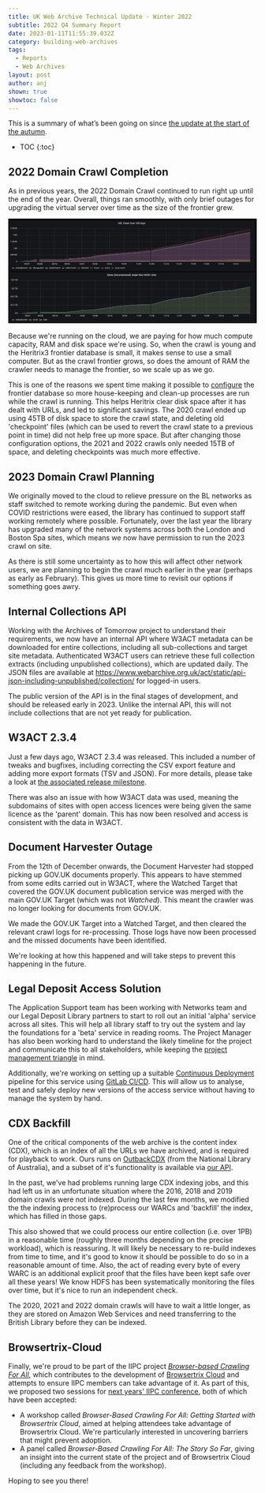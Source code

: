 ```yaml
---
title: UK Web Archive Technical Update - Winter 2022
subtitle: 2022 Q4 Summary Report
date: 2023-01-11T11:55:39.032Z
category: building-web-archives
tags:
  - Reports
  - Web Archives
layout: post
author: anj
shown: true
showtoc: false
---
```

This is a summary of what’s been going on since [the update at the start of the autumn](https://blogs.bl.uk/webarchive/2022/10/uk-web-archive-technical-update-autumn-2022.html).

<!--break-->

* TOC
{:toc}

## 2022 Domain Crawl Completion

As in previous years, the 2022 Domain Crawl continued to run right up until the end of the year. Overall, things ran smoothly, with only brief outages for upgrading the virtual server over time as the size of the frontier grew.

![DC2022 URLs and size over time](/assets/images/uploads/2023-01-04-dc2022-summary-2.png "DC2022 URLs and size over time")

Because we're running on the cloud, we are paying for how much compute capacity, RAM and disk space we're using. So, when the crawl is young and the Heritrix3 frontier database is small, it makes sense to use a small computer. But as the crawl frontier grows, so does the amount of RAM the crawler needs to manage the frontier, so we scale up as we go.

This is one of the reasons we spent time making it possible to [configure](https://github.com/ukwa/ukwa-services/blame/012d9b194560ca4143238f575eaa3622e05870ec/ingest/dc/dc-crawl/docker-compose.yml#L40-L42) the frontier database so more house-keeping and clean-up processes are run while the crawl is running. This helps Heritrix clear disk space after it has dealt with URLs, and led to significant savings. The 2020 crawl ended up using 45TB of disk space to store the crawl state, and deleting old 'checkpoint' files (which can be used to revert the crawl state to a previous point in time) did not help free up more space. But after changing those configuration options, the 2021 and 2022 crawls only needed 15TB of space, and deleting checkpoints was much more effective.

## 2023 Domain Crawl Planning

We originally moved to the cloud to relieve pressure on the BL networks as staff switched to remote working during the pandemic. But even when COVID restrictions were eased, the library has continued to support staff working remotely where possible.  Fortunately, over the last year the library has upgraded many of the network systems across both the London and Boston Spa sites, which means we now have permission to run the 2023 crawl on site.

As there is still some uncertainty as to how this will affect other network users, we are planning to begin the crawl much earlier in the year (perhaps as early as February). This gives us more time to revisit our options if something goes awry.

## Internal Collections API

Working with the Archives of Tomorrow project to understand their requirements, we now have an internal API where W3ACT metadata can be downloaded for entire collections, including all sub-collections and target site metadata. Authenticated W3ACT users can retrieve these full collection extracts (including unpublished collections), which are updated daily. The JSON files are available at <https://www.webarchive.org.uk/act/static/api-json-including-unpublished/collection/> for logged-in users.

The public version of the API is in the final stages of development, and should be released early in 2023. Unlike the internal API, this will not include collections that are not yet ready for publication.

## W3ACT 2.3.4

Just a few days ago, W3ACT 2.3.4 was released. This included a number of tweaks and bugfixes, including correcting the CSV export feature and adding more export formats (TSV and JSON). For more details, please take a look at [the associated release milestone](https://github.com/ukwa/w3act/milestone/41?closed=1).

There was also an issue with how W3ACT data was used, meaning the subdomains of sites with open access licences were being given the same licence as the 'parent' domain. This has now been resolved and access is consistent with the data in W3ACT.

## Document Harvester Outage

From the 12th of December onwards, the Document Harvester had stopped picking up GOV.UK documents properly. This appears to have stemmed from some edits carried out in W3ACT, where the Watched Target that covered the GOV.UK document publication service was merged with the main GOV.UK Target (which was not *Watched*). This meant the crawler was no longer looking for documents from GOV.UK.

We made the GOV.UK Target into a Watched Target, and then cleared the relevant crawl logs for re-processing.  Those logs have now been processed and the missed documents have been identified.

We're looking at how this happened and will take steps to prevent this happening in the future.

## Legal Deposit Access Solution

The Application Support team has been working with Networks team and our Legal Deposit Library partners to start to roll out an initial 'alpha' service across all sites. This will help all library staff to try out the system and lay the foundations for a 'beta' service in reading rooms. The Project Manager has also been working hard to understand the likely timeline for the project and communicate this to all stakeholders, while keeping the [project management triangle](https://en.wikipedia.org/wiki/Project_management_triangle) in mind.

Additionally, we're working on setting up a suitable [Continuous Deployment](https://en.wikipedia.org/wiki/Continuous_deployment) pipeline for this service using [GitLab CI/CD](https://docs.gitlab.com/ee/ci/). This will allow us to analyse, test and safely deploy new versions of the access service without having to manage the system by hand.

## CDX Backfill

One of the critical components of the web archive is the content index (CDX), which is an index of all the URLs we have archived, and is required for playback to work. Ours runs on [OutbackCDX](https://github.com/nla/outbackcdx) (from the National Library of Australia), and a subset of it's functionality is available via [our API](https://www.webarchive.org.uk/api/docs#/Archived%20URLs/lookup_url_mementos_cdx_get).

In the past, we've had problems running large CDX indexing jobs, and this had left us in an unfortunate situation where the 2016, 2018 and 2019 domain crawls were not indexed. During the last few months, we modified the the indexing process to (re)process our WARCs and 'backfill' the index, which has filled in those gaps.  

This also showed that we could process our entire collection (i.e. over 1PB) in a reasonable time (roughly three months depending on the precise workload), which is reassuring. It will likely be necessary to re-build indexes from time to time, and it's good to know it should be possible to do so in a reasonable amount of time. Also, the act of reading every byte of every WARC is an additional explicit proof that the files have been kept safe over all these years! We know HDFS has been systematically monitoring the files over time, but it's nice to run an independent check.

The 2020, 2021 and 2022 domain crawls will have to wait a little longer, as they are stored on Amazon Web Services and need transferring to the British Library before they can be indexed.

## Browsertrix-Cloud

Finally, we're proud to be part of the IIPC project *[Browser-based Crawling For All](https://netpreserve.org/projects/browser-based-crawling/)*, which contributes to the development of [Browsertrix Cloud](https://browsertrix.cloud/) and attempts to ensure IIPC members can take advantage of it. As part of this, we proposed two sessions for [next years' IIPC conference](https://netpreserve.org/ga2023/), both of which have been accepted:

* A workshop called *Browser-Based Crawling For All: Getting Started with Browsertrix Cloud*, aimed at helping attendees take advantage of Browsertrix Cloud. We're particularly interested in uncovering barriers that might prevent adoption.
* A panel called *Browser-Based Crawling For All: The Story So Far*, giving an insight into the current state of the project and of Browsertrix Cloud (including any feedback from the workshop).

Hoping to see you there!